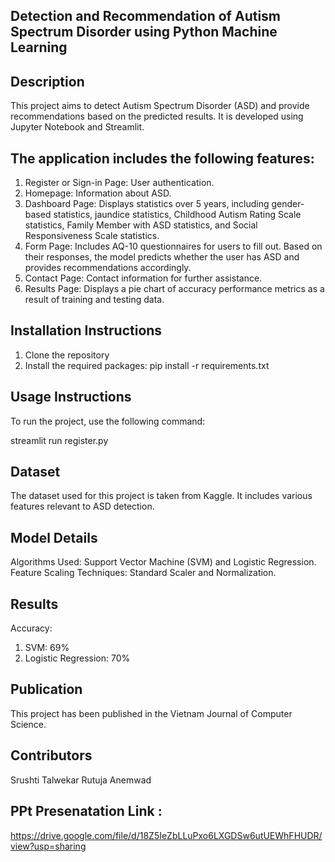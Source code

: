 ## Detection and Recommendation of Autism Spectrum Disorder using Python Machine Learning
## Description
This project aims to detect Autism Spectrum Disorder (ASD) and provide recommendations based on the predicted results. It is developed using Jupyter Notebook and Streamlit.

## The application includes the following features:

1. Register or Sign-in Page: User authentication.
2. Homepage: Information about ASD.
3. Dashboard Page: Displays statistics over 5 years, including gender-based statistics, jaundice statistics, Childhood Autism Rating Scale statistics, Family Member with ASD statistics, and Social Responsiveness Scale statistics.
4. Form Page: Includes AQ-10 questionnaires for users to fill out. Based on their responses, the model predicts whether the user has ASD and provides recommendations accordingly.
5. Contact Page: Contact information for further assistance.
6. Results Page: Displays a pie chart of accuracy performance metrics as a result of training and testing data.

## Installation Instructions
1. Clone the repository
2. Install the required packages:
  pip install -r requirements.txt

## Usage Instructions
To run the project, use the following command:

streamlit run register.py

## Dataset
The dataset used for this project is taken from Kaggle. It includes various features relevant to ASD detection.

## Model Details
Algorithms Used: Support Vector Machine (SVM) and Logistic Regression.
Feature Scaling Techniques: Standard Scaler and Normalization.

## Results
Accuracy:
1. SVM: 69%
2. Logistic Regression: 70%

## Publication
This project has been published in the Vietnam Journal of Computer Science. 
## Contributors
Srushti Talwekar
Rutuja Anemwad

## PPt Presenatation Link : 
https://drive.google.com/file/d/18Z5IeZbLLuPxo6LXGDSw6utUEWhFHUDR/view?usp=sharing
